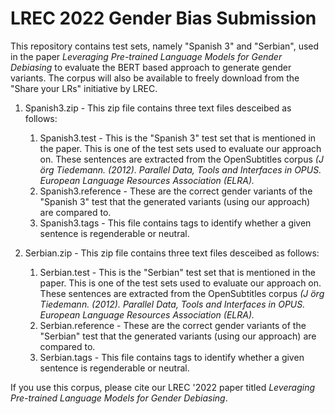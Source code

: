 # LREC 2022 Gender Bias Submission

This repository contains test sets, namely "Spanish 3" and "Serbian", used in the paper _Leveraging Pre-trained Language Models for Gender Debiasing_ to evaluate the BERT based approach to generate gender variants. 
The corpus will also be available to freely download from the "Share your LRs" initiative by LREC. 

1. Spanish3.zip - This zip file contains three text files desceibed as follows:
	1. Spanish3.test - This is the "Spanish 3" test set that is mentioned in the paper. This is one of the test sets used to evaluate our approach on. These sentences are extracted from the OpenSubtitles corpus _(J ̈org Tiedemann. (2012). Parallel Data, Tools and Interfaces in OPUS. European Language Resources Association (ELRA)._
	2. Spanish3.reference - These are the correct gender variants of the "Spanish 3" test that the generated variants (using our approach) are compared to.
	3. Spanish3.tags - This file contains tags to identify whether a given sentence is regenderable or neutral.

2. Serbian.zip - This zip file contains three text files desceibed as follows:
	1. Serbian.test - This is the "Serbian" test set that is mentioned in the paper. This is one of the test sets used to evaluate our approach on. These sentences are extracted from the OpenSubtitles corpus _(J ̈org Tiedemann. (2012). Parallel Data, Tools and Interfaces in OPUS. European Language Resources Association (ELRA)._
	2. Serbian.reference - These are the correct gender variants of the "Serbian" test that the generated variants (using our approach) are compared to.
	3. Serbian.tags - This file contains tags to identify whether a given sentence is regenderable or neutral.


If you use this corpus, please cite our LREC '2022 paper titled _Leveraging Pre-trained Language Models for Gender Debiasing_. 

